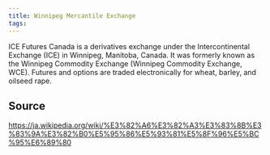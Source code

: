 ```yaml
---
title: Winnipeg Mercantile Exchange
tags: 
---
```


ICE Futures Canada is a derivatives exchange under the Intercontinental Exchange (ICE) in Winnipeg, Manitoba, Canada. It was formerly known as the Winnipeg Commodity Exchange (Winnipeg Commodity Exchange, WCE). Futures and options are traded electronically for wheat, barley, and oilseed rape.

## Source
https://ja.wikipedia.org/wiki/%E3%82%A6%E3%82%A3%E3%83%8B%E3%83%9A%E3%82%B0%E5%95%86%E5%93%81%E5%8F%96%E5%BC%95%E6%89%80